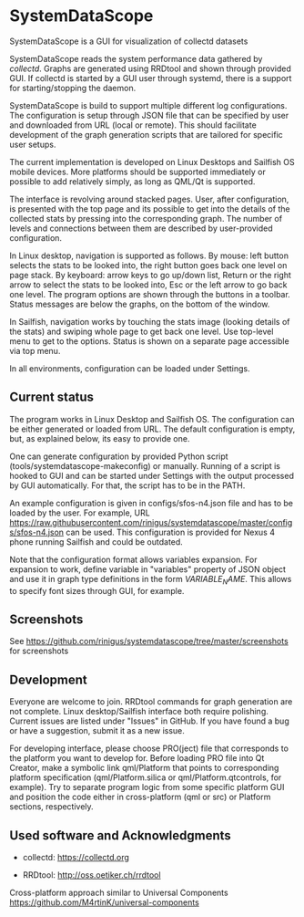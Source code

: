 # SystemDataScope
SystemDataScope is a GUI for visualization of collectd datasets

SystemDataScope reads the system performance data gathered by <i>collectd</i>. Graphs are generated using RRDtool and shown through provided GUI. If collectd is started by a GUI user through systemd, there is a support for starting/stopping the daemon.

SystemDataScope is build to support multiple different log configurations. The configuration is setup through JSON file that can be specified by user and downloaded from URL (local or remote). This should facilitate development of the graph generation scripts that are tailored for specific user setups.

The current implementation is developed on Linux Desktops and Sailfish OS mobile devices. More platforms should be supported immediately or possible to add relatively simply, as long as QML/Qt is supported.

The interface is revolving around stacked pages. User, after configuration, is presented with the top page and its possible to get into the details of the collected stats by pressing into the corresponding graph. The number of levels and connections between them are described by user-provided configuration. 

In Linux desktop, navigation is supported as follows. By mouse: left button selects the stats to be looked into, the right button goes back one level on page stack. By keyboard: arrow keys to go up/down list, Return or the right arrow to select the stats to be looked into, Esc or the left arrow to go back one level. The program options are shown through the buttons in a toolbar. Status messages are below the graphs, on the bottom of the window.

In Sailfish, navigation works by touching the stats image (looking details of the stats) and swiping whole page to get back one level. Use top-level menu to get to the options. Status is shown on a separate page accessible via top menu.

In all environments, configuration can be loaded under Settings.

## Current status

The program works in Linux Desktop and Sailfish OS. The configuration can be either generated or loaded from URL. The default configuration is empty, but, as explained below, its easy to provide one.

One can generate configuration by provided Python script (tools/systemdatascope-makeconfig) or manually. Running of a script is hooked to GUI and can be started under Settings with the output processed by GUI automatically. For that, the script has to be in the PATH.

An example configuration is given in configs/sfos-n4.json file and has to be loaded by the user. For example, URL https://raw.githubusercontent.com/rinigus/systemdatascope/master/configs/sfos-n4.json can be used. This configuration is provided for Nexus 4 phone running Sailfish and could be outdated.

Note that the configuration format allows variables expansion. For expansion to work, define variable in "variables" property of JSON object and use it in graph type definitions in the form $VARIABLE_NAME$. This allows to specify font sizes through GUI, for example.


## Screenshots

See https://github.com/rinigus/systemdatascope/tree/master/screenshots for screenshots


## Development

Everyone are welcome to join. RRDtool commands for graph generation are not complete. Linux desktop/Sailfish interface both require polishing. Current issues are listed under "Issues" in GitHub. If you have found a bug or have a suggestion, submit it as a new issue.

For developing interface, please choose PRO(ject) file that corresponds to the platform you want to develop for. Before loading PRO file into Qt Creator, make a symbolic link qml/Platform that points to corresponding platform specification (qml/Platform.silica or qml/Platform.qtcontrols, for example). Try to separate program logic from some specific platform GUI and position the code either in cross-platform (qml or src) or Platform sections, respectively.


## Used software and Acknowledgments

* collectd: https://collectd.org

* RRDtool: http://oss.oetiker.ch/rrdtool

Cross-platform approach similar to Universal Components https://github.com/M4rtinK/universal-components
